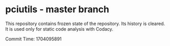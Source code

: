 # pciutils - master branch

This repository contains frozen state of the repository.
Its history is cleared. It is used only for static code
analysis with Codacy.

Commit Time: 1704095891